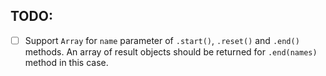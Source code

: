 ## TODO:

- [ ] Support `Array` for `name` parameter of `.start()`, `.reset()` and `.end()` methods. An array of result objects should be returned for `.end(names)` method in this case.